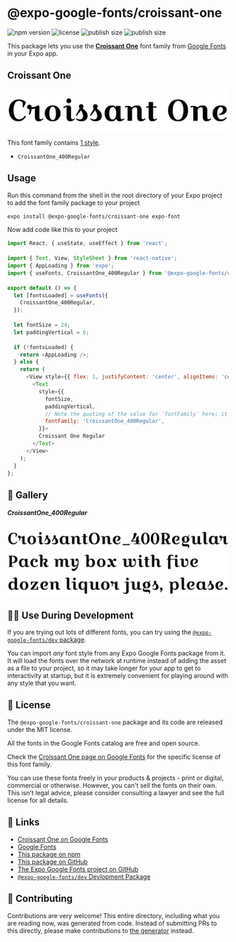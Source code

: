 # @expo-google-fonts/croissant-one

![npm version](https://flat.badgen.net/npm/v/@expo-google-fonts/croissant-one)
![license](https://flat.badgen.net/github/license/expo/google-fonts)
![publish size](https://flat.badgen.net/packagephobia/install/@expo-google-fonts/croissant-one)
![publish size](https://flat.badgen.net/packagephobia/publish/@expo-google-fonts/croissant-one)

This package lets you use the [**Croissant One**](https://fonts.google.com/specimen/Croissant+One) font family from [Google Fonts](https://fonts.google.com/) in your Expo app.

## Croissant One

![Croissant One](./font-family.png)

This font family contains [1 style](#-gallery).

- `CroissantOne_400Regular`

## Usage

Run this command from the shell in the root directory of your Expo project to add the font family package to your project
```sh
expo install @expo-google-fonts/croissant-one expo-font
```

Now add code like this to your project
```js
import React, { useState, useEffect } from 'react';

import { Text, View, StyleSheet } from 'react-native';
import { AppLoading } from 'expo';
import { useFonts, CroissantOne_400Regular } from '@expo-google-fonts/croissant-one';

export default () => {
  let [fontsLoaded] = useFonts({
    CroissantOne_400Regular,
  });

  let fontSize = 24;
  let paddingVertical = 6;

  if (!fontsLoaded) {
    return <AppLoading />;
  } else {
    return (
      <View style={{ flex: 1, justifyContent: 'center', alignItems: 'center' }}>
        <Text
          style={{
            fontSize,
            paddingVertical,
            // Note the quoting of the value for `fontFamily` here; it expects a string!
            fontFamily: 'CroissantOne_400Regular',
          }}>
          Croissant One Regular
        </Text>
      </View>
    );
  }
};

```

## 🔡 Gallery

##### CroissantOne_400Regular
![CroissantOne_400Regular](./CroissantOne_400Regular.ttf.png)


## 👩‍💻 Use During Development

If you are trying out lots of different fonts, you can try using the [`@expo-google-fonts/dev` package](https://github.com/expo/google-fonts/tree/master/font-packages/dev#readme).

You can import *any* font style from any Expo Google Fonts package from it. It will load the fonts
over the network at runtime instead of adding the asset as a file to your project, so it may take longer
for your app to get to interactivity at startup, but it is extremely convenient
for playing around with any style that you want.

## 📖 License

The `@expo-google-fonts/croissant-one` package and its code are released under the MIT license.

All the fonts in the Google Fonts catalog are free and open source.

Check the [Croissant One page on Google Fonts](https://fonts.google.com/specimen/Croissant+One) for the specific license of this font family.

You can use these fonts freely in your products & projects - print or digital, commercial or otherwise. However, you can't sell the fonts on their own. This isn't legal advice, please consider consulting a lawyer and see the full license for all details.

## 🔗 Links

- [Croissant One on Google Fonts](https://fonts.google.com/specimen/Croissant+One)
- [Google Fonts](https://fonts.google.com/)
- [This package on npm](https://www.npmjs.com/package/@expo-google-fonts/croissant-one)
- [This package on GitHub](https://github.com/expo/google-fonts/tree/master/font-packages/croissant-one)
- [The Expo Google Fonts project on GitHub](https://github.com/expo/google-fonts)
- [`@expo-google-fonts/dev` Devlopment Package](https://github.com/expo/google-fonts/tree/master/font-packages/dev)

## 🤝 Contributing

Contributions are very welcome! This entire directory, including what you are reading now, was generated from code. Instead of submitting PRs to this directly, please make contributions to [the generator](https://github.com/expo/google-fonts/tree/master/packages/generator) instead.
